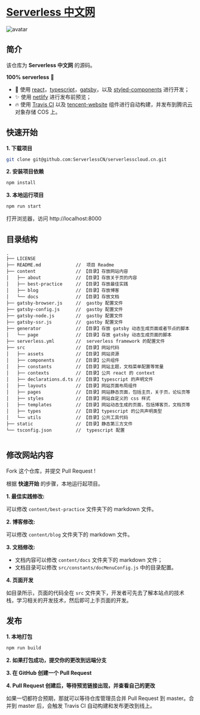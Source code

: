 # [Serverless 中文网](https://serverlesscloud.cn/)
![avatar](https://travis-ci.com/ServerlessCN/serverlesscloud.cn.svg?branch=master)

## 简介

该仓库为 **Serverless 中文网** 的源码。

**100% serverless** 🎉

- 💪 使用 [react](https://github.com/facebook/react)，[typescript](https://www.typescriptlang.org/)，[gatsby](https://github.com/gatsbyjs/gatsby)，以及 [styled-components](https://github.com/styled-components/styled-components) 进行开发；
- ✨ 使用 [netlify](https://www.netlify.com/) 进行发布前预览；
- 🔥 使用 [Travis CI](https://travis-ci.com/) 以及 [tencent-website](https://github.com/serverless-components/tencent-website) 组件进行自动构建，并发布到腾讯云对象存储 COS 上。

## 快速开始

**1. 下载项目**

```bash
git clone git@github.com:ServerlessCN/serverlesscloud.cn.git
```

**2. 安装项目依赖**

```bash
npm install
```

**3. 本地运行项目**

```bash
npm run start
```

打开浏览器，访问 http://localhost:8000

## 目录结构

```
.
├── LICENSE
├── README.md             //  项目 Readme
├── content               // 【目录】存放网站内容
│   ├── about             // 【目录】存放关于页的内容
│   ├── best-practice     // 【目录】存放最佳实践
│   ├── blog              // 【目录】存放博客
│   └── docs              // 【目录】存放文档
├── gatsby-browser.js     //  gastby 配置文件
├── gatsby-config.js      //  gastby 配置文件
├── gatsby-node.js        //  gastby 配置文件
├── gatsby-ssr.js         //  gastby 配置文件
├── generator             // 【目录】存放 gatsby 动态生成页面或者节点的脚本
│   └── page              // 【目录】存放 gatsby 动态生成页面的脚本
├── serverless.yml        //  serverless framework 的配置文件
├── src                   // 【目录】网站代码
│   ├── assets            // 【目录】网站资源
│   ├── components        // 【目录】公共组件
│   ├── constants         // 【目录】网站主题，文档菜单配置等常量
│   ├── contexts          // 【目录】公共 react 的 context
│   ├── declarations.d.ts // 【目录】typescript 的声明文件
│   ├── layouts           // 【目录】网站页面布局组件
│   ├── pages             // 【目录】网站静态页面，包括主页，关于页，论坛页等
│   ├── styles            // 【目录】网站自定义的 css 样式
│   ├── templates         // 【目录】网站动态生成的页面，包括博客页，文档页等
│   ├── types             // 【目录】typescript 的公共声明类型
│   └── utils             // 【目录】公共工具代码
├── static                // 【目录】静态第三方文件
└── tsconfig.json         //  typescript 配置


```
## 修改网站内容

Fork 这个仓库，并提交 Pull Request !


根据 **快速开始** 的步骤，本地运行起项目。


**1. 最佳实践修改:**

可以修改 ```content/best-practice``` 文件夹下的 markdown 文件。

**2. 博客修改:**

可以修改 ```content/blog``` 文件夹下的 markdown 文件。

**3. 文档修改:**

+ 文档内容可以修改 ```content/docs``` 文件夹下的 markdown 文件；
+ 文档目录可以修改 ```src/constants/docMenuConfig.js``` 中的目录配置。

**4. 页面开发**

如目录所示，页面的代码全在 ```src``` 文件夹下，开发者可先去了解本站点的技术栈，学习相关的开发技术，然后即可上手页面的开发。

## 发布

**1. 本地打包**

```bash
npm run build
```

**2. 如果打包成功，提交你的更改到远端分支**


**3. 在 GitHub 创建一个 Pull Request**

**4. Pull Request 创建后，等待预览链接出现，并查看自己的更改**

如果一切都符合预期，那就可以等待仓库管理员合并 Pull Request 到 master。合并到 master 后，会触发 Travis CI 自动构建和发布更改到线上。



